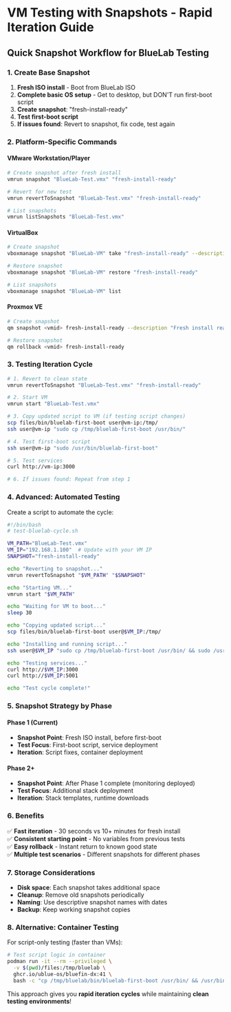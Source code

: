 # VM Testing with Snapshots - Rapid Iteration Guide

## Quick Snapshot Workflow for BlueLab Testing

### 1. Create Base Snapshot
1. **Fresh ISO install** - Boot from BlueLab ISO
2. **Complete basic OS setup** - Get to desktop, but DON'T run first-boot script
3. **Create snapshot**: "fresh-install-ready"
4. **Test first-boot script** 
5. **If issues found**: Revert to snapshot, fix code, test again

### 2. Platform-Specific Commands

#### VMware Workstation/Player
```bash
# Create snapshot after fresh install
vmrun snapshot "BlueLab-Test.vmx" "fresh-install-ready"

# Revert for new test
vmrun revertToSnapshot "BlueLab-Test.vmx" "fresh-install-ready"

# List snapshots
vmrun listSnapshots "BlueLab-Test.vmx"
```

#### VirtualBox
```bash
# Create snapshot
vboxmanage snapshot "BlueLab-VM" take "fresh-install-ready" --description "Fresh ISO install, ready for first-boot testing"

# Restore snapshot
vboxmanage snapshot "BlueLab-VM" restore "fresh-install-ready"

# List snapshots
vboxmanage snapshot "BlueLab-VM" list
```

#### Proxmox VE
```bash
# Create snapshot
qm snapshot <vmid> fresh-install-ready --description "Fresh install ready for testing"

# Restore snapshot  
qm rollback <vmid> fresh-install-ready
```

### 3. Testing Iteration Cycle

```bash
# 1. Revert to clean state
vmrun revertToSnapshot "BlueLab-Test.vmx" "fresh-install-ready"

# 2. Start VM
vmrun start "BlueLab-Test.vmx"

# 3. Copy updated script to VM (if testing script changes)
scp files/bin/bluelab-first-boot user@vm-ip:/tmp/
ssh user@vm-ip "sudo cp /tmp/bluelab-first-boot /usr/bin/"

# 4. Test first-boot script
ssh user@vm-ip "sudo /usr/bin/bluelab-first-boot"

# 5. Test services
curl http://vm-ip:3000

# 6. If issues found: Repeat from step 1
```

### 4. Advanced: Automated Testing

Create a script to automate the cycle:

```bash
#!/bin/bash
# test-bluelab-cycle.sh

VM_PATH="BlueLab-Test.vmx"
VM_IP="192.168.1.100"  # Update with your VM IP
SNAPSHOT="fresh-install-ready"

echo "Reverting to snapshot..."
vmrun revertToSnapshot "$VM_PATH" "$SNAPSHOT"

echo "Starting VM..."
vmrun start "$VM_PATH"

echo "Waiting for VM to boot..."
sleep 30

echo "Copying updated script..."
scp files/bin/bluelab-first-boot user@$VM_IP:/tmp/

echo "Installing and running script..."
ssh user@$VM_IP "sudo cp /tmp/bluelab-first-boot /usr/bin/ && sudo /usr/bin/bluelab-first-boot"

echo "Testing services..."
curl http://$VM_IP:3000
curl http://$VM_IP:5001

echo "Test cycle complete!"
```

### 5. Snapshot Strategy by Phase

#### Phase 1 (Current)
- **Snapshot Point**: Fresh ISO install, before first-boot
- **Test Focus**: First-boot script, service deployment
- **Iteration**: Script fixes, container deployment

#### Phase 2+  
- **Snapshot Point**: After Phase 1 complete (monitoring deployed)
- **Test Focus**: Additional stack deployment
- **Iteration**: Stack templates, runtime downloads

### 6. Benefits

✅ **Fast iteration** - 30 seconds vs 10+ minutes for fresh install  
✅ **Consistent starting point** - No variables from previous tests  
✅ **Easy rollback** - Instant return to known good state  
✅ **Multiple test scenarios** - Different snapshots for different phases  

### 7. Storage Considerations

- **Disk space**: Each snapshot takes additional space
- **Cleanup**: Remove old snapshots periodically
- **Naming**: Use descriptive snapshot names with dates
- **Backup**: Keep working snapshot copies

### 8. Alternative: Container Testing

For script-only testing (faster than VMs):

```bash
# Test script logic in container
podman run -it --rm --privileged \
  -v $(pwd)/files:/tmp/bluelab \
  ghcr.io/ublue-os/bluefin-dx:41 \
  bash -c "cp /tmp/bluelab/bin/bluelab-first-boot /usr/bin/ && /usr/bin/bluelab-first-boot"
```

This approach gives you **rapid iteration cycles** while maintaining **clean testing environments**!